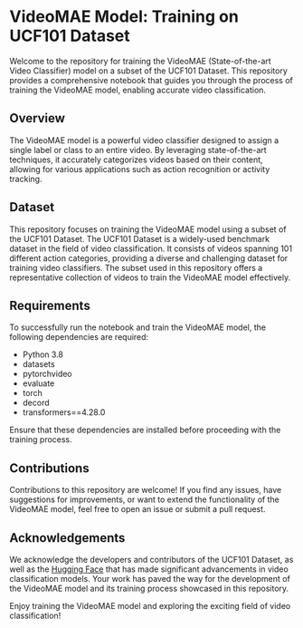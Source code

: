# VideoMAE Model: Training on UCF101 Dataset

Welcome to the repository for training the VideoMAE (State-of-the-art Video Classifier) model on a subset of the UCF101 Dataset. This repository provides a comprehensive notebook that guides you through the process of training the VideoMAE model, enabling accurate video classification.
## Overview

The VideoMAE model is a powerful video classifier designed to assign a single label or class to an entire video. By leveraging state-of-the-art techniques, it accurately categorizes videos based on their content, allowing for various applications such as action recognition or activity tracking.

## Dataset
This repository focuses on training the VideoMAE model using a subset of the UCF101 Dataset. The UCF101 Dataset is a widely-used benchmark dataset in the field of video classification. It consists of videos spanning 101 different action categories, providing a diverse and challenging dataset for training video classifiers. The subset used in this repository offers a representative collection of videos to train the VideoMAE model effectively.

## Requirements
To successfully run the notebook and train the VideoMAE model, the following dependencies are required:

- Python 3.8
- datasets
- pytorchvideo
- evaluate 
- torch 
- decord
- transformers==4.28.0

Ensure that these dependencies are installed before proceeding with the training process.

## Contributions
Contributions to this repository are welcome! If you find any issues, have suggestions for improvements, or want to extend the functionality of the VideoMAE model, feel free to open an issue or submit a pull request.

## Acknowledgements
We acknowledge the developers and contributors of the UCF101 Dataset, as well as the [Hugging Face](https://huggingface.co/) that has made significant advancements in video classification models. Your work has paved the way for the development of the VideoMAE model and its training process showcased in this repository.

Enjoy training the VideoMAE model and exploring the exciting field of video classification!
